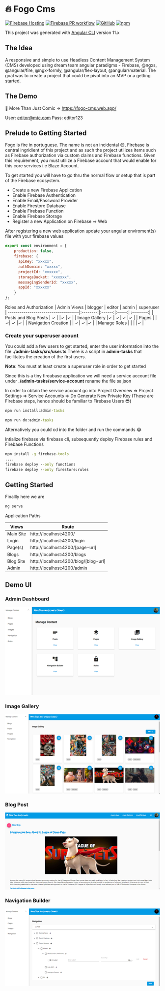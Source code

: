 <h1>
🔥 Fogo Cms
</h1>

[![Firebase Hosting](https://github.com/wilsonsergio2500/fogo-cms/actions/workflows/firebase-hosting-merge.yml/badge.svg)](https://github.com/wilsonsergio2500/fogo-cms/actions/workflows/firebase-hosting-merge.yml)
[![Firebase PR workflow](https://github.com/wilsonsergio2500/fogo-cms/actions/workflows/firebase-hosting-pull-request.yml/badge.svg)](https://github.com/wilsonsergio2500/fogo-cms/actions/workflows/firebase-hosting-pull-request.yml)
[![GitHub](https://img.shields.io/github/license/wilsonsergio2500/fogo-cms?style=flat-square)](https://github.com/wilsonsergio2500/fogo-cms/blob/main/LICENSE)
[![npm](https://img.shields.io/badge/demo-online-brightgreen.svg)](https://fogo-cms.web.app/)

This project was generated with [Angular CLI](https://github.com/angular/angular-cli) version 11.x

## The Idea
A responsive and simple to use Headless Content Management System (CMS) developed using dream team angular paradigms - Firebase, @ngxs, @angular/fire, @ngx-formly, @angular/flex-layout, @angular/material. The goal was to create a project that could be pivot into an MVP or a getting started.

## The Demo
👾 More Than Just Comic => https://fogo-cms.web.app/

User: editor@mtc.com
Pass: editor123


## Prelude to Getting Started
Fogo is fire in portuguese. The name is not an incidental :blush:, Firebase is central ingridient of this project and as such the project utilizes items such as Firebase authorization via custom claims and Firebase functions. Given this requirement, you must utilize a Firebase account that would enable for this core services i.e Blaze Account.

To get started you will have to go thru the normal flow or setup that is part of the Firebase ecosystem.

- Create a new Firebase Application
- Enable Firebase Authentication
- Enable Email/Password Provider
- Enable Firestore Database
- Enable Firebase Function
- Enable Firebase Storage
- Register a new Application on Firebase => Web

After registering a new web application update your angular enviroment(s) file with your firebase values

```javascript
export const environment = {
    production: false,
    firebase: {
      apiKey: "xxxxx",
      authDomain: "xxxxx",
      projectId: "xxxxxx",
      storageBucket: "xxxxxx",
      messagingSenderId: "xxxxx",
      appId: "xxxxxx"
    }
};
```

Roles and Authorization
| Admin Views                         | blogger  | editor | admin | superuser
| ------------------------------------|:--------:|:------:|:-----:| :--------:|
| Posts and Blog Posts                | ✓ | |✓ |✓ |
| Image Gallery                       |✓  | ✓| ✓ |✓ |
| Pages                               |   | ✓| ✓ |✓ |
| Navigation Creation                 |   | ✓| ✓ |✓ |
| Manage Roles                        |   |   |   |✓ |

### Create your superuser acount

You could add a few users to get started, enter the user information into the file **./admin-tasks/src/user.ts** There is a script in **admin-tasks** that facilitates the creation of the first users.

**Note**: You must at least create a superuser role in order to get started

Since this is a tiny fireabase application we will need a service account file under **./admin-tasks/service-account** rename the file sa.json

In order to obtain the service account go into Project Overview => Project Settings => Service Accounts => Do Generate New Private Key (These are Firebase steps, hence should be familiar to Firebase Users 😎)

```cmd
npm run install:admin-tasks
```
```cmd
npm run do:admin-tasks
```

Alternatively you could cd into the folder and run the commands 😂

Intialize firebase via firebase cli, subsequently deploy Firebase rules and Firebase Functions

```cmd
npm install -g firebase-tools
....
firebase deploy --only functions
firebase deploy --only firestore:rules
```

## Getting Started

Finallly here we are 

```cmd
ng serve
```
Application Paths

| Views             | Route  |
| ------------------------|--------|
| Main Site               | http://localhost:4200/ | 
| Login                   | http://localhost:4200/login | 
| Page(s)                 | http://localhost:4200/[page-url]  | 
| Blogs                   | http://localhost:4200/blogs  | 
| Blog Site               | http://localhost:4200/blog/[blog-url]  | 
| Admin                   | http://localhost:4200/admin  |  

## Demo UI
### Admin Dashboard
![Admin Page](resources/screenshots/admin-page.PNG?raw=true "Admin Page")
### Image Gallery
![Image Gallery](resources/screenshots/image-gallery-site.PNG?raw=true "Image Gallery")
### Blog Post
![Blog Post](resources/screenshots/blog-post-site.PNG?raw=true "Blog Post")
### Navigation Builder
![Navigation Builder](resources/screenshots/navigation-builder-page.PNG?raw=true "Navigation Builder")

